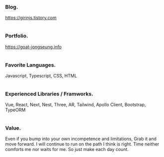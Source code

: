 ### Blog.
https://girinjs.tistory.com 
<br /><br />

### Portfolio.
https://goat-jongseung.info
<br /><br />

### Favorite Languages.
Javascript, Typescript, CSS, HTML
<br /><br />

### Experienced Libraries / Framworks.
Vue, React, Next, Nest, Three, AR, Tailwind, Apollo Client, Bootstrap, TypeORM 
<br /><br />

### Value.

Even if you bump into your own incompetence and limitations, Grab it and move forward. I will continue to run on the path I think is right. Time neither comforts me nor waits for me. So just make each day count.
<br /><br />
